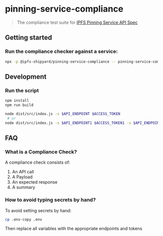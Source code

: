# pinning-service-compliance

> The compliance test suite for [IPFS Pinning Service API Spec](https://ipfs.github.io/pinning-services-api-spec/)

## Getting started

### Run the compliance checker against a service:

```bash
npx -p @ipfs-shipyard/pinning-service-compliance -- pinning-service-compliance -s <pinning_service_endpoint> <auth_token>
```

## Development

### Run the script

```bash
npm install
npm run build

node dist/src/index.js -s $API_ENDPOINT $ACCESS_TOKEN
 # or
node dist/src/index.js -s $API_ENDPOINT1 $ACCESS_TOKEN1 -s $API_ENDPOINT2 $ACCESS_TOKEN2
```

## FAQ

### What is a Compliance Check?
A compliance check consists of:

1. An API call
2. A Payload
3. An expected response
4. A summary

### How to avoid typing secrets by  hand?

To avoid setting secrets by hand:

```bash
cp .env-copy .env
```
Then replace all variables with the appropriate endpoints and tokens
